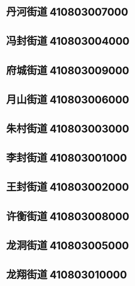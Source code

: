 # 丹河街道 410803007000
# 冯封街道 410803004000
# 府城街道 410803009000
# 月山街道 410803006000
# 朱村街道 410803003000
# 李封街道 410803001000
# 王封街道 410803002000
# 许衡街道 410803008000
# 龙洞街道 410803005000
# 龙翔街道 410803010000
